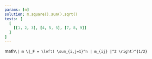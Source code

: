 ```yaml
---
params: [m]
solution: m.square().sum().sqrt()
tests: [
  [
    [[1, 2, 3], [4, 5, 6], [7, 8, 9]]
  ]
]
---
```


math`\| m \|_F = \left( \sum_{i,j=1}^n | m_{ij} |^2 \right)^{1/2}`
